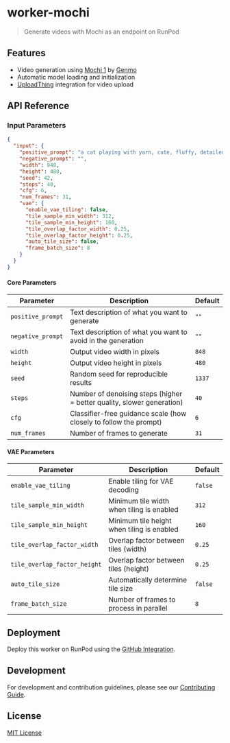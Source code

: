 # worker-mochi

> Generate videos with Mochi as an endpoint on RunPod

## Features

- Video generation using [Mochi 1](https://github.com/genmoai/mochi) by [Genmo](https://genmo.ai)
- Automatic model loading and initialization
- [UploadThing](https://uploadthing.com/) integration for video upload

## API Reference

### Input Parameters

```json
{
  "input": {
    "positive_prompt": "a cat playing with yarn, cute, fluffy, detailed fur",
    "negative_prompt": "",
    "width": 848,
    "height": 480,
    "seed": 42,
    "steps": 40,
    "cfg": 6,
    "num_frames": 31,
    "vae": {
      "enable_vae_tiling": false,
      "tile_sample_min_width": 312,
      "tile_sample_min_height": 160,
      "tile_overlap_factor_width": 0.25,
      "tile_overlap_factor_height": 0.25,
      "auto_tile_size": false,
      "frame_batch_size": 8
    }
  }
}
```

#### Core Parameters

| Parameter         | Description                                                            | Default |
| ----------------- | ---------------------------------------------------------------------- | ------- |
| `positive_prompt` | Text description of what you want to generate                          | `""`    |
| `negative_prompt` | Text description of what you want to avoid in the generation           | `""`    |
| `width`           | Output video width in pixels                                           | `848`   |
| `height`          | Output video height in pixels                                          | `480`   |
| `seed`            | Random seed for reproducible results                                   | `1337`  |
| `steps`           | Number of denoising steps (higher = better quality, slower generation) | `40`    |
| `cfg`             | Classifier-free guidance scale (how closely to follow the prompt)      | `6`     |
| `num_frames`      | Number of frames to generate                                           | `31`    |

#### VAE Parameters

| Parameter                    | Description                                | Default |
| ---------------------------- | ------------------------------------------ | ------- |
| `enable_vae_tiling`          | Enable tiling for VAE decoding             | `false` |
| `tile_sample_min_width`      | Minimum tile width when tiling is enabled  | `312`   |
| `tile_sample_min_height`     | Minimum tile height when tiling is enabled | `160`   |
| `tile_overlap_factor_width`  | Overlap factor between tiles (width)       | `0.25`  |
| `tile_overlap_factor_height` | Overlap factor between tiles (height)      | `0.25`  |
| `auto_tile_size`             | Automatically determine tile size          | `false` |
| `frame_batch_size`           | Number of frames to process in parallel    | `8`     |

## Deployment

Deploy this worker on RunPod using the [GitHub Integration](https://docs.runpod.io/serverless/github-integration).

## Development

For development and contribution guidelines, please see our [Contributing Guide](.github/CONTRIBUTING.md).

## License

[MIT License](LICENSE)
